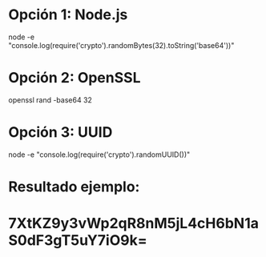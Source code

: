 # Opción 1: Node.js

node -e "console.log(require('crypto').randomBytes(32).toString('base64'))"

# Opción 2: OpenSSL

openssl rand -base64 32

# Opción 3: UUID

node -e "console.log(require('crypto').randomUUID())"

# Resultado ejemplo:

# 7XtKZ9y3vWp2qR8nM5jL4cH6bN1aS0dF3gT5uY7iO9k=
